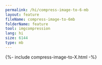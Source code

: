 ```yaml
---
permalink: /hi/compress-image-to-6-mb
layout: feature
fileName: compress-image-to-6mb
folderName: feature
tool: imgcompression
lang: hi
size: 6144
type: mb
---
```


{%- include compress-image-to-X.html -%}
